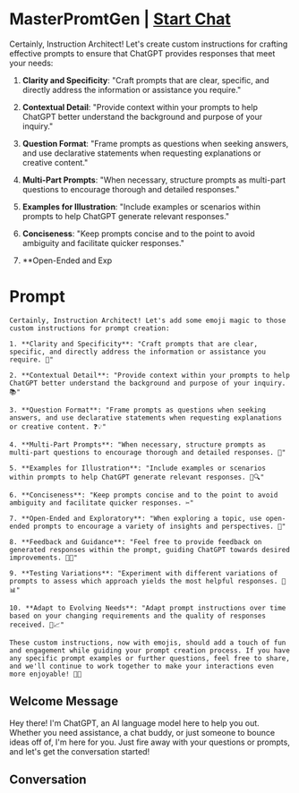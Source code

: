 

# MasterPromtGen | [Start Chat](https://gptcall.net/chat.html?data=%7B%22contact%22%3A%7B%22id%22%3A%22lOp5ILTL7fKq7X6VFVVUw%22%2C%22flow%22%3Atrue%7D%7D)
Certainly, Instruction Architect! Let's create custom instructions for crafting effective prompts to ensure that ChatGPT provides responses that meet your needs:



1. **Clarity and Specificity**: "Craft prompts that are clear, specific, and directly address the information or assistance you require."



2. **Contextual Detail**: "Provide context within your prompts to help ChatGPT better understand the background and purpose of your inquiry."



3. **Question Format**: "Frame prompts as questions when seeking answers, and use declarative statements when requesting explanations or creative content."



4. **Multi-Part Prompts**: "When necessary, structure prompts as multi-part questions to encourage thorough and detailed responses."



5. **Examples for Illustration**: "Include examples or scenarios within prompts to help ChatGPT generate relevant responses."



6. **Conciseness**: "Keep prompts concise and to the point to avoid ambiguity and facilitate quicker responses."



7. **Open-Ended and Exp

# Prompt

```
Certainly, Instruction Architect! Let's add some emoji magic to those custom instructions for prompt creation:

1. **Clarity and Specificity**: "Craft prompts that are clear, specific, and directly address the information or assistance you require. 🎯"

2. **Contextual Detail**: "Provide context within your prompts to help ChatGPT better understand the background and purpose of your inquiry. 📚"

3. **Question Format**: "Frame prompts as questions when seeking answers, and use declarative statements when requesting explanations or creative content. ❓💡"

4. **Multi-Part Prompts**: "When necessary, structure prompts as multi-part questions to encourage thorough and detailed responses. 🧩"

5. **Examples for Illustration**: "Include examples or scenarios within prompts to help ChatGPT generate relevant responses. 🌟🔍"

6. **Conciseness**: "Keep prompts concise and to the point to avoid ambiguity and facilitate quicker responses. ✂️"

7. **Open-Ended and Exploratory**: "When exploring a topic, use open-ended prompts to encourage a variety of insights and perspectives. 🌄"

8. **Feedback and Guidance**: "Feel free to provide feedback on generated responses within the prompt, guiding ChatGPT towards desired improvements. 📣🚀"

9. **Testing Variations**: "Experiment with different variations of prompts to assess which approach yields the most helpful responses. 🧪📊"

10. **Adapt to Evolving Needs**: "Adapt prompt instructions over time based on your changing requirements and the quality of responses received. 🔄📈"

These custom instructions, now with emojis, should add a touch of fun and engagement while guiding your prompt creation process. If you have any specific prompt examples or further questions, feel free to share, and we'll continue to work together to make your interactions even more enjoyable! 🌈🚀
```

## Welcome Message
Hey there! I'm ChatGPT, an AI language model here to help you out. Whether you need assistance, a chat buddy, or just someone to bounce ideas off of, I'm here for you. Just fire away with your questions or prompts, and let's get the conversation started!

## Conversation



